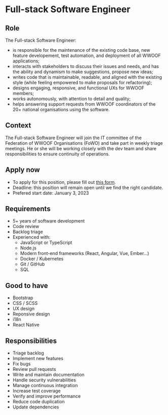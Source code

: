 # Full-stack Software Engineer

## Role

The Full-stack Software Engineer:

- is responsible for the maintenance of the existing code base, new feature developement, test automation, and deployment of all WWOOF applications;
- interacts with stakeholders to discuss their issues and needs, and has the ability and dynamism to make suggestions, propose new ideas;
- writes code that is maintainable, readable, and aligned with the existing style (while feeling empowered to make proposals for refactoring);
- designs engaging, responsive, and functional UXs for WWOOF members;
- works autonomously, with attention to detail and quality;
- helps answering support requests from WWOOF coordinators of the 20+ national organisations using the software.

## Context

The Full-stack Software Engineer will join the IT committee of the Federation of WWOOF Organisations (FoWO) and take part in weekly triage meetings. He or she will be working closely with the dev team and share responsibilities to ensure continuity of operations.

## Apply now

- To apply for this position, please fill out [this form](https://airtable.com/shraLjldazjZdBMby).
- Deadline: this position will remain open until we find the right candidate.
- Prefered start date: January 3, 2023

## Requirements

- 5+ years of software development
- Code review
- Backlog triage
- Experienced with:
  - JavaScript or TypeScript
  - Node.js
  - Modern front-end frameworks (React, Angular, Vue, Ember…)
  - Docker / Kubernetes
  - Git / GitHub
  - SQL

## Good to have

- Bootstrap
- CSS / SCSS
- UX design
- Reponsive design
- i18n
- React Native

## Responsibilities

- Triage backlog
- Implement new features
- Fix bugs
- Review pull requests
- Write and maintain documentation
- Handle security vulnerabilities
- Manage continuous integration
- Increase test coverage
- Verify and improve performance
- Reduce code duplication
- Update dependencies
